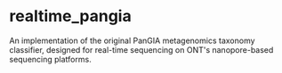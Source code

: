 # realtime_pangia
An implementation of the original PanGIA metagenomics taxonomy classifier, designed for real-time sequencing on ONT's nanopore-based sequencing platforms.
